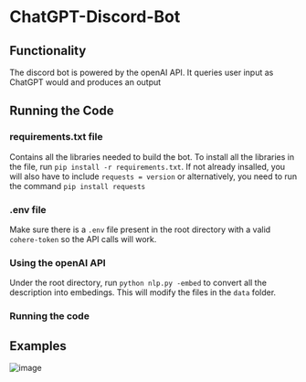 # ChatGPT-Discord-Bot

## Functionality
The discord bot is powered by the openAI API. It queries user input as ChatGPT would and produces an output

## Running the Code

### requirements.txt file
Contains all the libraries needed to build the bot. To install all the libraries in the file, run `pip install -r requirements.txt`. If not already insalled, you will also have to include `requests = version` or alternatively, you need to run the command `pip install requests`

### .env file
Make sure there is a `.env` file present in the root directory with a valid `cohere-token` so the API calls will work.

### Using the openAI API
Under the root directory, run `python nlp.py -embed` to convert all the description into embedings. This will modify the files in the `data` folder.

### Running the code

## Examples
![image](https://user-images.githubusercontent.com/74229658/222205182-306372f1-25ae-4b0c-8b1a-03ae1ceba2bc.png)


